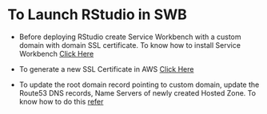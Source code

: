 # To Launch RStudio in SWB 
* Before deploying RStudio create Service Workbench with a custom domain with domain SSL certificate. To know how to install Service Workbench [Click Here](https://docs.aws.amazon.com/solutions/latest/service-workbench-on-aws/service-workbench-on-aws.pdf)
 * To generate a new SSL Certificate in AWS [Click Here](https://docs.aws.amazon.com/acm/latest/userguide/gs-acm-request-public.html)

* To update the root domain record pointing to custom domain, update the Route53 DNS records, Name Servers of newly created Hosted Zone. To know how to do this [refer](https://docs.aws.amazon.com/Route53/latest/DeveloperGuide/dns-routing-traffic-for-subdomains.html)

